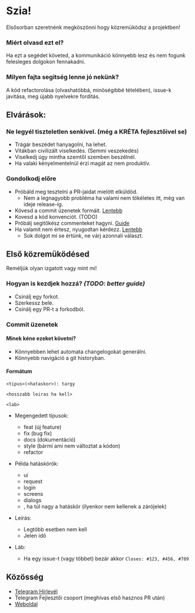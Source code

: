 # Szia!
Elsősorban szeretnénk megköszönni hogy közremüködsz a projektben!

### Miért olvasd ezt el?
Ha ezt a segédet követed, a kommunikáció könnyebb lesz és nem fogunk felesleges dolgokon fennakadni.

### Milyen fajta segitség lenne jó nekünk?
A kód refactorolása (olvashatóbbá, minöségibbé tételében), issue-k javitása, meg újabb nyelvekre forditás.

## Elvárások:

### Ne legyél tiszteletlen senkivel. (még a KRÉTA fejlesztőivel se)
  - Trágár beszédet hanyagolni, ha lehet.
  - Vitákban civilizált viselkedés. (Semmi veszekedés)
  - Viselkedj úgy mintha szemtől szemben beszélnél.
  - Ha valaki kényelmentelnül érzi magát az nem produktív.

### Gondolkodj előre
  - Próbáld meg tesztelni a PR-jaidat mielött elküldöd. 
    - Nem a legnagyobb probléma ha valami nem tökéletes itt, még van ideje release-ig.
  - Kövesd a commit üzenetek formáit. [Lentebb]() 
  - Kovesd a kód konvenciót. (TODO)
  - Próbálj segitőkész commenteket hagyni. [Guide]()
  - Ha valamit nem értesz, nyugodtan kérdezz. [Lentebb]()
    - Sok dolgot mi se értünk, ne várj azonnali választ.

## Első közremüködésed
Reméljük olyan izgatott vagy mint mi!

### Hogyan is kezdjek hozzá? *(TODO: better guide)*
- Csinálj egy forkot.
- Szerkessz bele.
- Csinálj egy PR-t a forkodból.

### Commit üzenetek

#### Minek kéne ezeket követni?
- Könnyebben lehet automata changelogokat generálni.
- Könnyebb navigáció a git historyban.

#### Formátum
```
<tipus>(<hataskor>): targy

<hosszabb leiras ha kell>

<lab>
```
- Megengedett típusok:
  - feat (új feature)
  - fix (bug fix)
  - docs (dokumentáció)
  - style (bármi ami nem változtat a kódon)
  - refactor 

- Példa hatáskörök:
  - ui
  - request
  - login
  - screens
  - dialogs
  - <semmi>, ha túl nagy a hatáskör (ilyenkor nem kellenek a zárójelek)

- Leirás:
  - Legtöbb esetben nem kell
  - Jelen idő

- Láb:
  - Ha egy issue-t (vagy többet) bezár akkor `Closes: #123, #456, #789`

## Közösség
- [Telegram Hírlevél](https://t.me/filc_naplo)
- Telegram Fejlesztői csoport (meghívas első hasznos PR után)
- [Weboldal](https://filcnaplo.hu)
